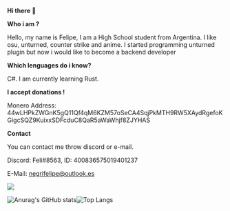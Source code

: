 **Hi there** 👋

**Who i am ?**

Hello, my name is Felipe, I am a High School student from Argentina. I like osu, unturned, counter strike and anime. I started programming unturned plugin but now i would like to become a backend developer

**Which lenguages do i know?**

C#. I am currently learning Rust.

**I accept donations !**

Monero Address: 44wLHPkZWGnK5gQ11Qf4qM6KZM57oSeCA4SqjPkMTH9RW5XAydRgefoKGigcSQZ9KuixxSDFcduC8QaR5aWaWhjf8ZJYHAS

**Contact**

You can contact me throw discord or e-mail.

Discord: Feli#8563, ID: 400836575019401237

E-Mail: negrifelipe@outlook.es

![](https://komarev.com/ghpvc/?username=negrifelipe&color=blueviolet)

![Anurag's GitHub stats](https://github-readme-stats.vercel.app/api?username=negrifelipe&theme=tokyonight&show_icons=true)![Top Langs](https://github-readme-stats.vercel.app/api/top-langs/?username=negrifelipe&layout=compact&theme=tokyonight)
